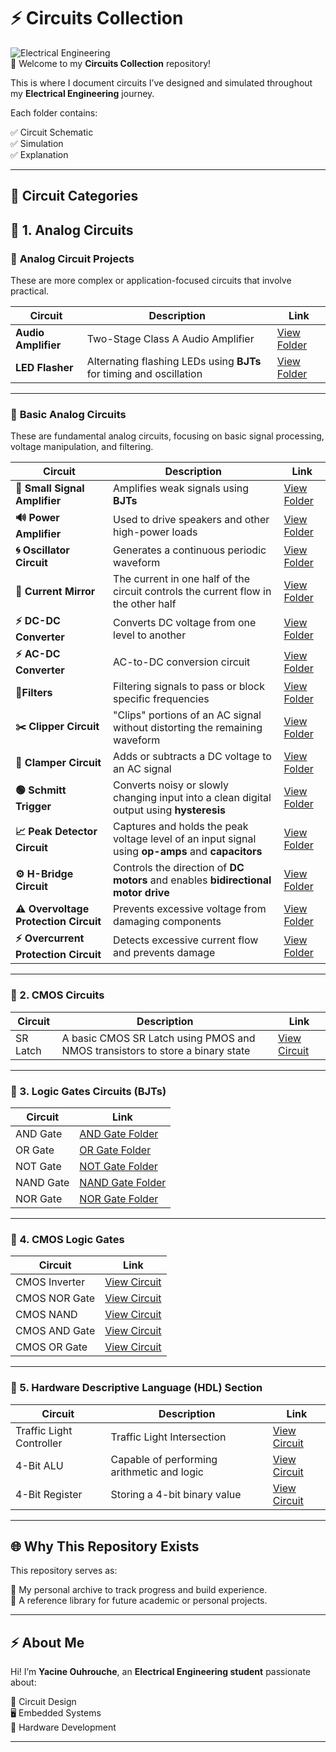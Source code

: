 # ⚡ Circuits Collection

![Electrical Engineering](https://img.shields.io/badge/Electrical%20Engineering-Projects-blue?style=for-the-badge)  
📡 Welcome to my **Circuits Collection** repository!

This is where I document circuits I’ve designed and simulated throughout my **Electrical Engineering** journey.

Each folder contains:

✅ Circuit Schematic  
✅ Simulation  
✅ Explanation  

---

## 📂 Circuit Categories

## 🔗 1. Analog Circuits

### 🔹 **Analog Circuit Projects**

These are more complex or application-focused circuits that involve practical.

| Circuit            | Description                                                                  | Link                                              |
|--------------------|------------------------------------------------------------------------------|---------------------------------------------------|
| **Audio Amplifier** | Two-Stage Class A Audio Amplifier | [View Folder](./Circuits_Projects/Audio_Amplifier) |
| **LED Flasher**     | Alternating flashing LEDs using **BJTs** for timing and oscillation | [View Folder](./Circuits_Projects/LED_Flasher/)       |

---
### 🔹 **Basic Analog Circuits**

These are fundamental analog circuits, focusing on basic signal processing, voltage manipulation, and filtering.

| Circuit                 | Description                                                                  | Link                                              |
|-------------------------|------------------------------------------------------------------------------|---------------------------------------------------|
| **📢 Small Signal Amplifier** | Amplifies weak signals using **BJTs**                                      | [View Folder](./BJT_Circuits/Small_Signal_Amplifier) |
| **🔊 Power Amplifier**       | Used to drive speakers and other high-power loads                          | [View Folder](./BJT_Circuits/Power_Amplifier)     |
| **🌀 Oscillator Circuit**    | Generates a continuous periodic waveform                                   | [View Folder](./BJT_Circuits/Oscillator)         |
| **🔄 Current Mirror**        | The current in one half of the circuit controls the current flow in the other half | [View Folder](./BJT_Circuits/Current_mirror/)      |
| **⚡ DC-DC Converter**       | Converts DC voltage from one level to another                               | [View Folder](./BJT_Circuits/DCDC_Converter/)     |
| **⚡ AC-DC Converter**       | AC-to-DC conversion circuit                                                 | [View Folder](./BJT_Circuits/Rectifier/)          |
| **🔎Filters**               | Filtering signals to pass or block specific frequencies                     | [View Folder](./BJT_Circuits/Filters/)            |
| **✂️ Clipper Circuit**       | "Clips" portions of an AC signal without distorting the remaining waveform   | [View Folder](./BJT_Circuits/Clipper_Circuit/)    |
| **🔼  Clamper Circuit**       | Adds or subtracts a DC voltage to an AC signal                              | [View Folder](./BJT_Circuits/Clamper_Circuits/)   |
| **🟢 Schmitt Trigger**       | Converts noisy or slowly changing input into a clean digital output using **hysteresis** | [View Folder](./BJT_Circuits/Schmitt_trigger)     |
| **📈 Peak Detector Circuit** | Captures and holds the peak voltage level of an input signal using **op-amps** and **capacitors** | [View Folder](./BJT_Circuits/Peak_Detector)     |
| **⚙️ H-Bridge Circuit** | Controls the direction of **DC motors** and enables **bidirectional motor drive** | [View Folder](./BJT_Circuits//H_Bridge)|
 | **⚠️ Overvoltage Protection Circuit** | Prevents excessive voltage from damaging components  | [View Folder](./BJT_Circuits/Overvoltage) |
|  **⚡ Overcurrent Protection Circuit** | Detects excessive current flow and prevents damage  | [View Folder](./BJT_Circuits/Overcurrent) |





---

### 🔗 2. CMOS Circuits 

| Circuit | Description | Link |
|---|---|---|
| SR Latch| A basic CMOS SR Latch using PMOS and NMOS transistors to store a binary state	 | [View Circuit](./CMOS_Circuits/SR_Latch/) |

---

### 🔗 3. Logic Gates Circuits (BJTs)

| Circuit | Link |
|---|---|
| AND Gate | [AND Gate Folder](./Logic_Gates/AND_Gate/) |
| OR Gate | [OR Gate Folder](./Logic_Gates/OR_Gate/) |
| NOT Gate | [NOT Gate Folder](./Logic_Gates/NOT_Gate/) |
| NAND Gate | [NAND Gate Folder](./Logic_Gates/NAND_Gate/) |
| NOR Gate | [NOR Gate Folder](./Logic_Gates/NOR_Gate/) |

---
### 🔗 4. CMOS Logic Gates

| Circuit |  Link |
|---|---|
| CMOS Inverter | [View Circuit](./CMOS_Logic_Gates/CMOS_NOT_Gate/) |
| CMOS NOR Gate | [View Circuit](./CMOS_Logic_Gates/CMOS_NOR_Gate/) |
| CMOS NAND | [View Circuit](./CMOS_Logic_Gates/CMOS_NAND_Gate/) |
| CMOS AND Gate | [View Circuit](./CMOS_Logic_Gates/CMOS_AND_Gate/) |
| CMOS OR Gate | [View Circuit](./CMOS_Logic_Gates/CMOS_OR_Gate/) |

---

### 🔗 5. Hardware Descriptive Language (HDL) Section

| Circuit | Description | Link |
|---|---|---|
| Traffic Light Controller |Traffic Light Intersection | [View Circuit](./HDL/Traffic_Light_Controller/) |
| 4-Bit ALU |Capable of performing arithmetic and logic | [View Circuit](./HDL/4_Bit_ALU/) |
| 4-Bit Register |Storing a 4-bit binary value | [View Circuit](./HDL/4_bit_register/) |

---

## 🌐 Why This Repository Exists

This repository serves as:

🚀 My personal archive to track progress and build experience.  
📖 A reference library for future academic or personal projects.  

---

## ⚡ About Me

Hi! I’m **Yacine Ouhrouche**, an **Electrical Engineering student** passionate about:

🔌 Circuit Design  
🖥️ Embedded Systems  
🔧 Hardware Development  

---
